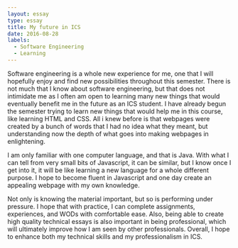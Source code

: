```yaml
---
layout: essay
type: essay
title: My future in ICS
date: 2016-08-28
labels:
  - Software Engineering
  - Learning
---
```


Software engineering is a whole new experience for me, one that I will hopefully enjoy and find new possibilities throughout this semester. There is not much that I know about software engineering, but that does not intimidate me as I often am open to learning many new things that would eventually benefit me in the future as an ICS student. I have already begun the semester trying to learn new things that would help me in this course, like learning HTML and CSS. All i knew before is that webpages were created by a bunch of words that I had no idea what they meant, but understanding now the depth of what goes into making webpages in enlightening.

I am only familiar with one computer language, and that is Java. With what I can tell from very small bits of Javascript, it can be similar, but I know once I get into it, it will be like learning a new language for a whole different purpose. I hope to become fluent in Javascript and one day create an appealing webpage with my own knowledge.

Not only is knowing the material important, but so is performing under pressure. I hope that with practice, I can complete assignments, experiences, and WODs with comfortable ease. Also, being able to create high quality technical essays is also important in being professional, which will ultimately improve how I am seen by other professionals. Overall, I hope to enhance both my technical skills and my professionalism in ICS.

